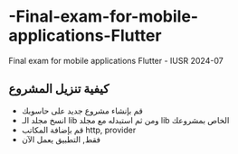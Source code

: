 # -Final-exam-for-mobile-applications-Flutter
  Final exam for mobile applications Flutter - IUSR 2024-07


## كيفية تنزيل المشروع 
- قم بإنشاء مشروع جديد على حاسوبك
- انسخ مجلد الـ lib ومن ثم استبدله مع مجلد lib الخاص بمشروعك
- قم بإضافة المكاتب http, provider
- فقط, التطبيق يعمل الآن
